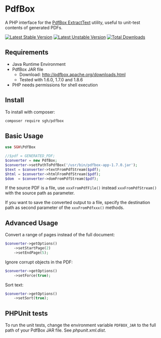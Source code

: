 # PdfBox

A PHP interface for the [PdfBox ExtractText](http://pdfbox.apache.org/commandline/#extractText) utility, useful to unit-test contents of generated PDFs.

[![Latest Stable Version](https://poser.pugx.org/sgh/pdfbox/version)](https://packagist.org/packages/sgh/pdfbox) [![Latest Unstable Version](https://poser.pugx.org/sgh/pdfbox/v/unstable)](//packagist.org/packages/sgh/pdfbox) [![Total Downloads](https://poser.pugx.org/sgh/pdfbox/downloads)](https://packagist.org/packages/sgh/pdfbox)

## Requirements
- Java Runtime Environment
- PdfBox JAR file
  - Download: http://pdfbox.apache.org/downloads.html
  - Tested with 1.6.0, 1.7.0 and 1.8.6
- PHP needs permissions for shell execution

## Install
To install with composer:

```sh
composer require sgh/pdfbox
```

## Basic Usage
```php
use SGH\PdfBox

//$pdf = GENERATED_PDF;
$converter = new PdfBox;
$converter->setPathToPdfBox('/usr/bin/pdfbox-app-1.7.0.jar');
$text = $converter->textFromPdfStream($pdf);
$html = $converter->htmlFromPdfStream($pdf);
$dom  = $converter->domFromPdfStream($pdf);
```

If the source PDF is a file, use `xxxFromPdfFile()` instead `xxxFromPdfStream()` with the source path as parameter.

If you want to save the converted output to a file, specify the destination path as second parameter of the `xxxFromPdfxxx()` methods.

## Advanced Usage

Convert a range of pages instead of the full document:
```php
$converter->getOptions()
    ->setStartPage(2)
	->setEndPage(5);
```

Ignore corrupt objects in the PDF:
```php
$converter->getOptions()
    ->setForce(true);
```

Sort text:
```php
$converter->getOptions()
    ->setSort(true);
```

## PHPUnit tests
To run the unit tests, change the environment variable `PDFBOX_JAR` to the full path of your PdfBox JAR file. See *phpunit.xml.dist*.
